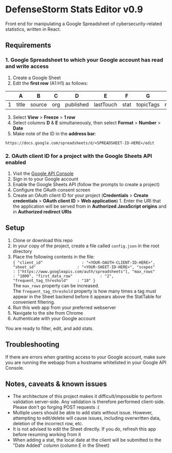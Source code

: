 # DefenseStorm Stats Editor v0.9
Front end for manipulating a Google Spreadsheet of cybersecurity-related statistics, written in React.

## Requirements
### 1. Google Spreadsheet to which your Google account has read and write access  
  1. Create a Google Sheet
  2. Edit the __first row__ (A1:H1) as follows:
  
  |   | A     | B      | C   | D         | E         | F    | G         | H   |
  |---|-------|--------|-----|-----------|-----------|------|-----------|-----|
  | 1 | title | source | org | published | lastTouch | stat | topicTags | row |
  
  3. Select __View__ > __Freeze__ > __1 row__
  4. Select columns __D__ & __E__ simultaneously, then select __Format__ > __Number__ > __Date__
  5. Make note of the ID in the __address bar__:
  
  `https://docs.google.com/spreadsheets/d/<SPREADSHEET-ID-HERE>/edit`
  
### 2. OAuth client ID for a project with the Google Sheets API enabled
  1. Visit the [Google API Console](https://console.developers.google.com)
  2. Sign in to your Google account
  3. Enable the Google Sheets API (follow the prompts to create a project)
  4. Configure the OAuth consent screen
  5. Create an OAuth client ID for your project (__Credentials__ > __Create credentials__ > __OAuth client ID__ > __Web application__)
    1. Enter the URI that the application will be served from in __Authorized JavaScript origins__ and in __Authorized redirect URIs__

## Setup
1. Clone or download this repo
2. In your copy of the project, create a file called `config.json` in the root directory
3. Place the following contents in the file:  
  `{
    "client_id"                 : "<YOUR-OAUTH-CLIENT-ID-HERE>",
    "sheet_id"                  : "<YOUR-SHEET-ID-HERE>",
    "scopes"                    : ["https://www.googleapis.com/auth/spreadsheets"],
    "max_rows"                  : "1000",
    "first_data_row"            : "2",
    "frequent_tag_threshold"    : "10"
  }`  
  The `max_rows` property can be increased.  
  The `frequent_tag_threshold` property is how many times a tag must appear in the Sheet backend before it appears above the StatTable for convenient filtering.
4. Run this web app from your preferred webserver
5. Navigate to the site from Chrome
6. Authenticate with your Google account

You are ready to filter, edit, and add stats.

## Troubleshooting
If there are errors when granting access to your Google account, make sure you are running the webapp from a hostname whitelisted in your Google API Console.

## Notes, caveats & known issues
* The architecture of this project makes it difficult/impossible to perform validation server-side. Any validation is therefore performed client-side. Please don't go forging POST requests :(
* Multiple users should be able to add stats without issue. However, attempting to edit/delete will cause issues, including overwritten data, deletion of the incorrect row, etc.
* It is not advised to edit the Sheet directly. If you do, refresh this app before resuming working from it
* When adding a stat, the local date at the client will be submitted to the "Date Added" column (column E in the Sheet)


